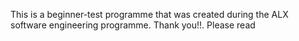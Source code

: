 This is a beginner-test programme that was created during the ALX software engineering programme. Thank you!!.
Please read

